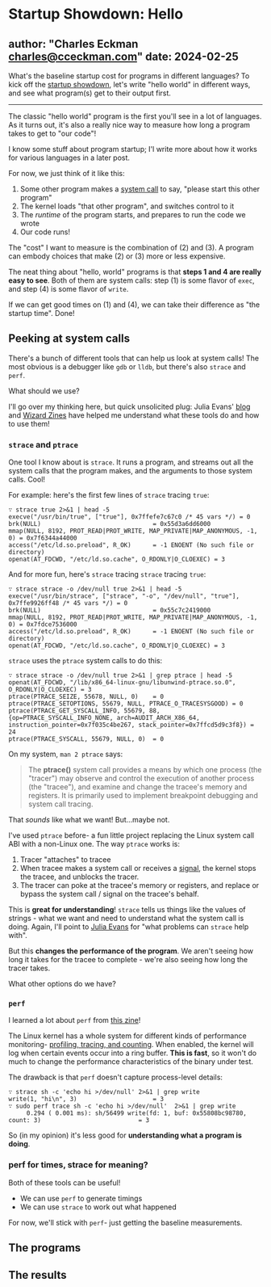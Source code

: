 # Startup Showdown: Hello

author: "Charles Eckman <charles@cceckman.com>"
date: 2024-02-25
---

What's the baseline startup cost for programs in different languages?
To kick off the [startup showdown](0-outline.md), let's write "hello world"
in different ways, and see what program(s) get to their output first.

---

The classic <!-- TODO: Where did hello, world come from? --> "hello world"
program is the first you'll see in a lot of languages. As it turns out, it's
also a really nice way to measure how long a program takes to get to "our code"!

I know some stuff about program startup; I'l write more about how
it works for various languages in a later post.
<!-- TODO: Link to chapter 4 -->
For now, we just think of it like this:

1.  Some other program makes a [system call] to say, "please start this other
    program"
2.  The kernel loads "that other program", and switches control to it
3.  The _runtime_ of the program starts, and prepares to run the code we wrote
4.  Our code runs!

[system call]: <!-- TODO -->

The "cost" I want to measure is the combination of (2) and (3). A program can
embody choices that make (2) or (3) more or less expensive.

The neat thing about "hello, world" programs is that
**steps 1 and 4 are really easy to see**.
Both of them are system calls: step (1) is some flavor of `exec`, and
step (4) is some flavor of `write`.

If we can get good times on (1) and (4), we can take their difference as
"the startup time". Done!

## Peeking at system calls

There's a bunch of different tools that can help us look at system calls!
The most obvious is a debugger like `gdb` or `lldb`, but there's also `strace`
and `perf`.

What should we use?

I'll go over my thinking here, but quick unsolicited plug: Julia Evans' [blog][jvns] and [Wizard Zines][wizard-zines] have helped me understand what these tools do and
how to use them!

[jvns]: https://jvns.ca/
[wizard-zines]: https://wizardzines.com


### `strace` and `ptrace`

One tool I know about is `strace`. It runs a program, and streams out all the
system calls that the program makes, and the arguments to those system calls.
Cool!

For example: here's the first few lines of `strace` tracing `true`:

```shell
∵ strace true 2>&1 | head -5
execve("/usr/bin/true", ["true"], 0x7ffefe7c67c0 /* 45 vars */) = 0
brk(NULL)                               = 0x55d3a6dd6000
mmap(NULL, 8192, PROT_READ|PROT_WRITE, MAP_PRIVATE|MAP_ANONYMOUS, -1, 0) = 0x7f6344a44000
access("/etc/ld.so.preload", R_OK)      = -1 ENOENT (No such file or directory)
openat(AT_FDCWD, "/etc/ld.so.cache", O_RDONLY|O_CLOEXEC) = 3
```

And for more fun, here's `strace` tracing `strace` tracing `true`:

```shell
∵ strace strace -o /dev/null true 2>&1 | head -5
execve("/usr/bin/strace", ["strace", "-o", "/dev/null", "true"], 0x7ffe9926ff48 /* 45 vars */) = 0
brk(NULL)                               = 0x55c7c2419000
mmap(NULL, 8192, PROT_READ|PROT_WRITE, MAP_PRIVATE|MAP_ANONYMOUS, -1, 0) = 0x7fdce7536000
access("/etc/ld.so.preload", R_OK)      = -1 ENOENT (No such file or directory)
openat(AT_FDCWD, "/etc/ld.so.cache", O_RDONLY|O_CLOEXEC) = 3
```

`strace` uses the `ptrace` system calls to do this:

```shell
∵ strace strace -o /dev/null true 2>&1 | grep ptrace | head -5
openat(AT_FDCWD, "/lib/x86_64-linux-gnu/libunwind-ptrace.so.0", O_RDONLY|O_CLOEXEC) = 3
ptrace(PTRACE_SEIZE, 55678, NULL, 0)    = 0
ptrace(PTRACE_SETOPTIONS, 55679, NULL, PTRACE_O_TRACESYSGOOD) = 0
ptrace(PTRACE_GET_SYSCALL_INFO, 55679, 88, {op=PTRACE_SYSCALL_INFO_NONE, arch=AUDIT_ARCH_X86_64, instruction_pointer=0x7f035c4be267, stack_pointer=0x7ffcd5d9c3f8}) = 24
ptrace(PTRACE_SYSCALL, 55679, NULL, 0)  = 0
```

On my system, `man 2 ptrace` says:

> The **ptrace()** system call provides a means by which one process (the "tracer") may observe and control the execution of another process (the "tracee"), and examine and change the tracee's memory and registers. It is primarily used to implement breakpoint debugging and system call tracing.

That _sounds_ like what we want! But...maybe not.

I've used `ptrace` before- a fun little project replacing the Linux system call
ABI with a non-Linux one. The way `ptrace` works is:

1.  Tracer "attaches" to tracee
2.  When tracee makes a system call or receives a [signal], the kernel stops
    the tracee, and unblocks the tracer.
3.  The tracer can poke at the tracee's memory or registers, and replace or
    bypass the system call / signal on the tracee's behalf.

[signal]: <!-- TOOD -->

This is **great for understanding**! `strace` tells us things like the values
of strings - what we want and need to understand what the system call is doing.
Again, I'll point to [Julia Evans](https://jvns.ca/blog/2021/04/03/what-problems-do-people-solve-with-strace/) for "what problems can `strace` help with".

But this **changes the performance of the program**. We aren't seeing how long
it takes for the tracee to complete - we're also seeing how long the tracer
takes.

What other options do we have?

### `perf`

I learned a lot about `perf` from [this zine](https://wizardzines.com/zines/perf/)!

The Linux kernel has a whole system for different kinds of performance
monitoring- [profiling, tracing, and counting][kinds]. When enabled, the kernel
will log when certain events occur into a ring buffer. **This is fast**, so it
won't do much to change the performance characteristics of the binary under
test.

The drawback is that `perf` doesn't capture process-level details:

```shell
∵ strace sh -c 'echo hi >/dev/null' 2>&1 | grep write
write(1, "hi\n", 3)                     = 3
∵ sudo perf trace sh -c 'echo hi >/dev/null'  2>&1 | grep write
     0.294 ( 0.001 ms): sh/56499 write(fd: 1, buf: 0x55808bc98780, count: 3)                           = 3
```

So (in my opinion) it's less good for **understanding what a program is doing**.


[kinds]: <!-- TODO - say more about different kinds of collection. jvns' zine calls out that _events_ mean _profiling_ is not done, which I learned today -->

### perf for times, strace for meaning?

Both of these tools can be useful!

-   We can use `perf` to generate timings
-   We can use `strace` to work out what happened

For now, we'll stick with `perf`- just getting the baseline measurements.

<!-- TODO: add link -->

## The programs



## The results



